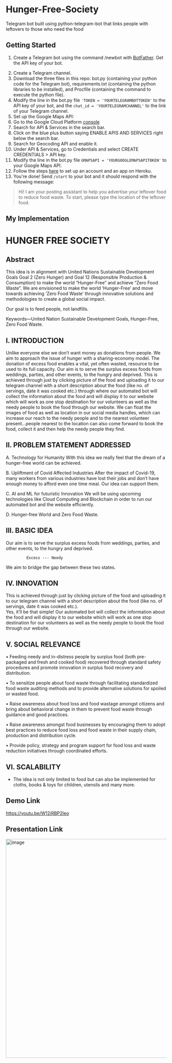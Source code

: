# Hunger-Free-Society
Telegram bot built using python-telegram-bot that links people with leftovers to those who need the food


## Getting Started
1. Create a Telegram bot using the command /newbot with [BotFather](https://t.me/botfather). Get the API key of your bot.
<!-- ![alt text](https://miro.medium.com/max/1266/1*XxKPtfrohg3GX5Sq18w-NA.png "Chat with BotFather") -->
2. Create a Telegram channel.
3. Download the three files in this repo: bot.py (containing your python code for the Telegram bot), requirements.txt (containing the python libraries to be installed), and Procfile (containing the command to execute the python file).
4. Modify the line in the bot.py file `'TOKEN = 'YOURTELEGRAMBOTTOKEN'` to the API key of your bot, and the `chat_id = 'YOURTELEGRAMCHANNEL'` to the link of your Telegram channel.
5. Set up the Google Maps API:
  1. Go to the Google Cloud Platform [console](https://console.cloud.google.com/)
  2. Search for API & Services in the search bar.
  3. Click on the blue plus button saying ENABLE APIS AND SERVICES right below the search bar.
  4. Search for Geocoding API and enable it.
  5. Under API & Services, go to Credentials and select CREATE CREDENTIALS > API key.
6. Modify the line in the bot.py file `GMAPSAPI = 'YOURGOOGLEMAPSAPITOKEN'` to your Google Maps API.
7. Follow the steps [here](https://github.com/liuhh02/python-telegram-bot-heroku) to set up an account and an app on Heroku.
8. You're done! Send `/start` to your bot and it should respond with the following message:
> Hi! I am your posting assistant to help you advertise your leftover food to reduce food waste. To start, please type the location of the leftover food.

## My Implementation

# HUNGER FREE SOCIETY

## Abstract
This idea is in alignment with United Nations Sustainable Development Goals Goal 2 (Zero Hunger) and Goal 12 (Responsible Production & Consumption) to make the world “Hunger-Free” and achieve “Zero Food Waste”.
We are envisioned to make the world ‘Hunger-Free’ and move towards achieving ‘Zero Food Waste’ through innovative solutions and methodologies to create a global social impact.

Our goal is to feed people, not landfills.

Keywords—United Nation Sustainable Development Goals, Hunger-Free, Zero Food Waste.

## I.	INTRODUCTION 

Unlike everyone else we don’t want money as donations from people. We aim to approach the issue of hunger with a sharing-economy model. The donation of excess food enables a vital, yet often wasted, resource to be used to its full capacity.
Our aim is to serve the surplus excess foods from weddings, parties, and other events, to the hungry and deprived. This is achieved through just by clicking picture of the food and uploading it to our telegram channel with a short description about the food (like no. of servings, date it was cooked etc.)  through where our automated bot will collect the information about the food and will display it to our website which will work as one stop destination for our volunteers as well as the needy people to book the food through our website. 
We can float the images of food as well as location in our social media handles, which can increase our reach to the needy people and to the nearest volunteer present…people nearest to the location can also come forward to book the food, collect it and then help the needy people they find.

## II.	PROBLEM STATEMENT ADDRESSED

A.	Technology for Humanity
With this idea we really feel that the dream of a hunger-free world can be achieved.

B.	Upliftment of Covid Affected Industries
After the impact of Covid-19, many workers from various industries have lost their jobs and don’t have enough money to afford even one time meal. Our idea can support them.

C.	AI and ML for futuristic Innovation
We will be using upcoming technologies like Cloud Computing and Blockchain in order to run our automated bot and the website efficiently.

D.	 Hunger-free World and Zero Food Waste.

## III.	BASIC IDEA

Our aim is to serve the surplus excess foods from weddings, parties, and other events, to the hungry and deprived.
        
             Excess --- Needy

We aim to bridge the gap between these two states. 

## IV.	INNOVATION

This is achieved through just by clicking picture of the food and uploading it to our telegram channel with a short description about the food (like no. of servings, date it was cooked etc.).  
Yes, it’ll be that simple!
Our automated bot will collect the information about the food and will display it to our website which will work as one stop destination for our volunteers as well as the needy people to book the food through our website. 

## V.	SOCIAL RELEVANCE

•	Feeding needy and in-distress people by surplus food (both pre-packaged and fresh and cooked food) recovered through standard safety procedures and promote innovation in surplus food recovery and distribution.

•	To sensitize people about food waste through facilitating standardized food waste auditing methods and to provide alternative solutions for spoiled or wasted food.

•	Raise awareness about food loss and food wastage amongst citizens and bring about behavioral change in them to prevent food waste through guidance and good practices.

•	Raise awareness amongst food businesses by encouraging them to adopt best practices to reduce food loss and food waste in their supply chain, production and distribution cycle.

•	Provide policy, strategy and program support for food loss and waste reduction initiatives through coordinated efforts.

## VI.     SCALABILITY

* The idea is not only limited to food but can also be implemented for cloths, books & toys for children, utensils and many more.


## Demo Link
https://youtu.be/W12iRBP2Ieo

## Presentation Link
<a href = "https://youtu.be/GeZ6NNe6sLs"> <img width="684" alt="image" src="https://github.com/mayank-cse/Hunger-Free-Society/assets/72187020/0fc60fc0-f94a-4177-82b1-f6efdf39f982">
</a>

